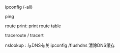 
ipconfig (-all)

ping

route print: print route table

traceroute / tracert

nslookup : 与DNS有关 
ipconfig /flushdns 清除DNS缓存
